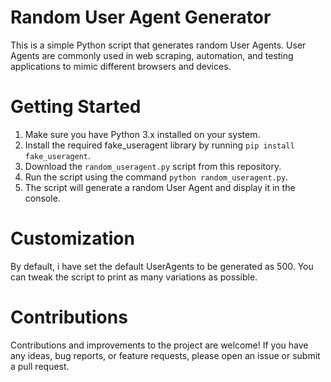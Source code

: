 # Random User Agent Generator

This is a simple Python script that generates random User Agents. User Agents are commonly used in web scraping, automation, and testing applications to mimic different browsers and devices.

# Getting Started

1. Make sure you have Python 3.x installed on your system.
2. Install the required fake_useragent library by running `pip install fake_useragent`.
3. Download the `random_useragent.py` script from this repository.
4. Run the script using the command `python random_useragent.py`.
5. The script will generate a random User Agent and display it in the console.


# Customization
By default, i have set the default UserAgents to be generated as 500. You can tweak the script to print as many variations as possible.

# Contributions

Contributions and improvements to the project are welcome! If you have any ideas, bug reports, or feature requests, please open an issue or submit a pull request.